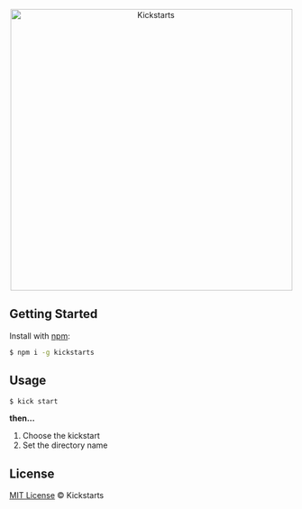 <p align="center">
<img src="https://github.com/vitorbritto/kickstarts/raw/master/source/kickstarts.jpg" alt="Kickstarts" width="500">
</p>


## Getting Started

Install with [npm](https://www.npmjs.com/):

```sh
$ npm i -g kickstarts
```


## Usage

```sh
$ kick start
```

**then...**

1. Choose the kickstart
2. Set the directory name


## License

[MIT License](http://kickstarts.mit-license.org/) © Kickstarts



